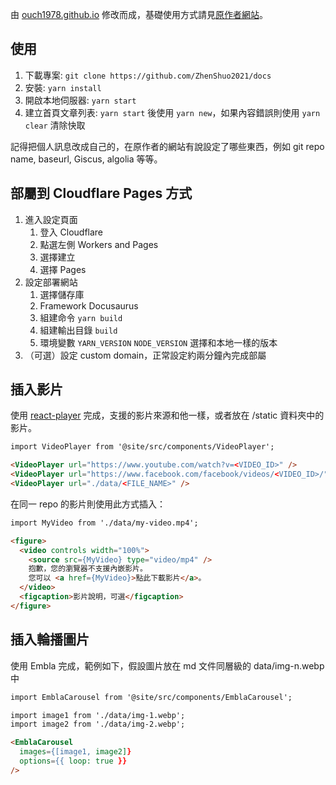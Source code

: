 由 [ouch1978.github.io](https://github.com/Ouch1978/ouch1978.github.io) 修改而成，基礎使用方式請見[原作者網站](https://ouch1978.github.io/)。

## 使用

1. 下載專案: `git clone https://github.com/ZhenShuo2021/docs`
2. 安裝: `yarn install`
3. 開啟本地伺服器: `yarn start`
4. 建立首頁文章列表: `yarn start` 後使用 `yarn new`，如果內容錯誤則使用 `yarn clear` 清除快取

記得把個人訊息改成自己的，在原作者的網站有說設定了哪些東西，例如 git repo name, baseurl, Giscus, algolia 等等。

## 部屬到 Cloudflare Pages 方式

1. 進入設定頁面
   1. 登入 Cloudflare
   2. 點選左側 Workers and Pages
   3. 選擇建立
   4. 選擇 Pages
2. 設定部署網站
   1. 選擇儲存庫
   2. Framework Docusaurus
   3. 組建命令 `yarn build`
   4. 組建輸出目錄 `build`
   5. 環境變數 `YARN_VERSION` `NODE_VERSION` 選擇和本地一樣的版本
3. （可選）設定 custom domain，正常設定約兩分鐘內完成部屬

## 插入影片

使用 [react-player](https://github.com/cookpete/react-player) 完成，支援的影片來源和他一樣，或者放在 /static 資料夾中的影片。

```md
import VideoPlayer from '@site/src/components/VideoPlayer';

<VideoPlayer url="https://www.youtube.com/watch?v=<VIDEO_ID>" />
<VideoPlayer url="https://www.facebook.com/facebook/videos/<VIDEO_ID>/" />
<VideoPlayer url="./data/<FILE_NAME>" />
```

在同一 repo 的影片則使用此方式插入：

```md
import MyVideo from './data/my-video.mp4';

<figure>
  <video controls width="100%">
    <source src={MyVideo} type="video/mp4" />
    抱歉，您的瀏覽器不支援內嵌影片。
    您可以 <a href={MyVideo}>點此下載影片</a>。
  </video>
  <figcaption>影片說明，可選</figcaption>
</figure>
```

## 插入輪播圖片

使用 Embla 完成，範例如下，假設圖片放在 md 文件同層級的 data/img-n.webp 中

```md
import EmblaCarousel from '@site/src/components/EmblaCarousel';

import image1 from './data/img-1.webp';
import image2 from './data/img-2.webp';

<EmblaCarousel
  images={[image1, image2]}
  options={{ loop: true }}
/>
```
